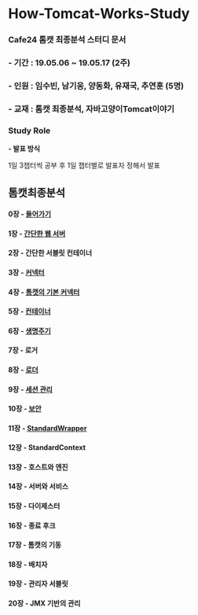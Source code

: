 # How-Tomcat-Works-Study
### Cafe24 톰캣 최종분석 스터디 문서
### - 기간 : 19.05.06 ~ 19.05.17 (2주)
### - 인원 : 임수빈, 남기웅, 양동화, 유재국, 추연훈 (5명)
### - 교재 : 톰캣 최종분석, 자바고양이Tomcat이야기
### Study Role
  __- 발표 방식__

   1일 3챕터씩 공부 후 1일 챕터별로 발표자 정해서 발표 

## 톰캣최종분석

#### 0장 - [들어가기](https://github.com/Soobinnn/How-Tomcat-Works-Study/blob/master/src/YangDonghwa/markdown/00.%20%EB%93%A4%EC%96%B4%EA%B0%80%EA%B8%B0.md)

#### 1장 - [간단한 웹 서버](https://github.com/Soobinnn/How-Tomcat-Works-Study/blob/master/src/YangDonghwa/markdown/01.%20%EA%B0%84%EB%8B%A8%ED%95%9C%20%EC%9B%B9%20%EC%84%9C%EB%B2%84.md)

#### 2장 - 간단한 서블릿 컨테이너

#### 3장 - [커넥터](<https://github.com/Soobinnn/How-Tomcat-Works-Study/blob/master/src/NamGiUng/Chap03/README.md>)

#### 4장 - [톰캣의 기본 커넥터](https://github.com/Soobinnn/How-Tomcat-Works-Study/tree/master/src/YuJaeGuk/Chap04/README.md)

#### 5장 - [컨테이너](https://github.com/Soobinnn/How-Tomcat-Works-Study/blob/master/src/ChuYeonHoon/Chap05/README.md)

#### 6장 - [생명주기](https://github.com/Soobinnn/How-Tomcat-Works-Study/blob/master/src/YangDonghwa/markdown/06.%20%EC%83%9D%EB%AA%85%EC%A3%BC%EA%B8%B0.md)

#### 7장 - 로거

#### 8장 - [로더](<https://github.com/Soobinnn/How-Tomcat-Works-Study/blob/master/src/NamGiUng/Chap08/README.md>)

#### 9장 - [세션 관리](https://github.com/Soobinnn/How-Tomcat-Works-Study/blob/master/src/ChuYeonHoon/Chap09/README.md)

#### 10장 - [보안](https://github.com/Soobinnn/How-Tomcat-Works-Study/blob/master/src/YuJaeGuk/Chap10/README.md)

#### 11장 - [StandardWrapper](https://github.com/Soobinnn/How-Tomcat-Works-Study/blob/master/src/YangDonghwa/markdown/11.%20StandardWrapper.md)

#### 12장 - StandardContext

#### 13장 - 호스트와 엔진

#### 14장 - 서버와 서비스

#### 15장 - 다이제스터

#### 16장 - 종료 후크

#### 17장 - 톰캣의 기동

#### 18장 - 배치자

#### 19장 - 관리자 서블릿

#### 20장 - JMX 기반의 관리
